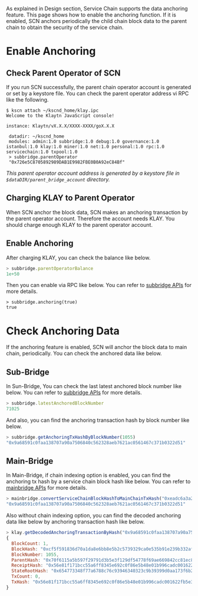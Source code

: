 As explained in Design section, Service Chain supports the data anchoring feature.
This page shows how to enable the anchoring function.
If it is enabled, SCN anchors periodically the child chain block data to the parent chain to obtain the security of the service chain.

# Enable Anchoring <a id="enable-anchoring"></a>

## Check Parent Operator of SCN <a id="check-parent-operator-of-scn"></a>
If you run SCN successfully, the parent chain operator account is generated or set by a keystore file.
You can check the parent operator address vi RPC like the following.

```
$ kscn attach ~/kscnd_home/klay.ipc
Welcome to the Klaytn JavaScript console!

instance: Klaytn/vX.X.X/XXXX-XXXX/goX.X.X

 datadir: ~/kscnd_home
 modules: admin:1.0 subbridge:1.0 debug:1.0 governance:1.0 istanbul:1.0 klay:1.0 miner:1.0 net:1.0 personal:1.0 rpc:1.0 servicechain:1.0 txpool:1.0
 > subbridge.parentOperator
 "0x726e5C8705892989DAB1E9982FBE0B0A92eC84Bf"

```
*This parent operator account address is generated by a keystore file in `$dataDIR/parent_bridge_account` directory.*


## Charging KLAY to Parent Operator <a id="charging-klay-to-parent-operator"></a>
When SCN anchor the block data, SCN makes an anchoring transaction by the parent operator account.
Therefore the account needs KLAY. You should charge enough KLAY to the parent operator account.

## Enable Anchoring <a id="enable-anchoring"></a>
After charging KLAY, you can check the balance like below.
```javascript
> subbridge.parentOperatorBalance
1e+50
```

Then you can enable via RPC like below.
You can refer to [subbridge APIs](../../bapp/json-rpc/api-references/subbridge.md#subbridge_anchoring) for more details.
```
> subbridge.anchoring(true)
true
```

# Check Anchoring Data <a id="aheck-anchoring-data"></a>
If the anchoring feature is enabled, SCN will anchor the block data to main chain, periodically.
You can check the anchored data like below.

## Sub-Bridge <a id="sub-bridge"></a>
In Sun-Bridge, You can check the last latest anchored block number like below.
You can refer to [subbridge APIs](../../bapp/json-rpc/api-references/subbridge.md#subbridge_latestAnchoredBlockNumber) for more details.
```javascript
> subbridge.latestAnchoredBlockNumber
71025
```

And also, you can find the anchoring transaction hash by block number like below.
```javascript
> subbridge.getAnchoringTxHashByBlockNumber(1055)
"0x9a68591c0faa138707a90a7506840c562328aeb7621ac0561467c371b0322d51"
```

## Main-Bridge <a id="sub-bridge"></a>
In Main-Bridge, if chain indexing option is enabled, you can find the anchoring tx hash by a service chain block hash like below.
You can refer to [mainbridge APIs](../../bapp/json-rpc/api-references/mainbridge.md#mainbridge_convertServiceChainBlockHashToMainChainTxHash) for more details.

```javascript
> mainbridge.convertServiceChainBlockHashToMainChainTxHash("0xeadc6a3a29a20c13824b5df1ba05cca1ed248d046382a4f2792aac8a6e0d1880")
"0x9a68591c0faa138707a90a7506840c562328aeb7621ac0561467c371b0322d51"
```

Also without chain indexing option, you can find the decoded anchoring data like below by anchoring transaction hash like below.
```javascript
> klay.getDecodedAnchoringTransactionByHash("0x9a68591c0faa138707a90a7506840c562328aeb7621ac0561467c371b0322d51")
{
  BlockCount: 1,
  BlockHash: "0xcf5f591836d70a1da8e6bb8e5b2c5739329ca0e535b91e239b332af2e1b7f1f4",
  BlockNumber: 1055,
  ParentHash: "0x70f6115a5b597f29791d3b5e3f129df54778f69ae669842cc81ec8c432fee37c",
  ReceiptHash: "0x56e81f171bcc55a6ff8345e692c0f86e5b48e01b996cadc001622fb5e363b421",
  StateRootHash: "0x654773348f77a6788c76c93946340323c9b39399d0aa173f6b23fe082848d056",
  TxCount: 0,
  TxHash: "0x56e81f171bcc55a6ff8345e692c0f86e5b48e01b996cadc001622fb5e363b421"
}
```
